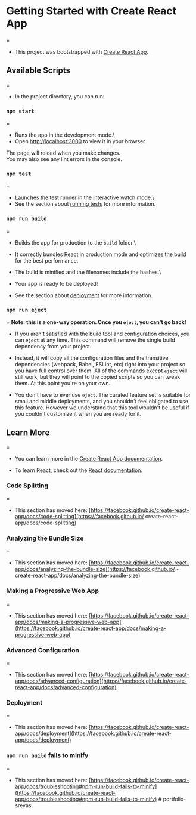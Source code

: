 # Getting Started with Create React App
=
- This project was bootstrapped with [Create React App](https://github.com/facebook/create-react-app).

## Available Scripts
=
- In the project directory, you can run:

### `npm start`
=
- Runs the app in the development mode.\
- Open [http://localhost:3000](http://localhost:3000) to view it in your browser.

 The page will reload when you make changes.\
 You may also see any lint errors in the console.

### `npm test`
=
  - Launches the test runner in the interactive watch mode.\
  - See the section about [running tests](https://facebook.github.io/create-react-app/docs/running-tests) for more information.

### `npm run build`
=
  - Builds the app for production to the `build` folder.\
   - It correctly bundles React in production mode and optimizes the build for the best performance.

  - The build is minified and the filenames include the hashes.\
  - Your app is ready to be deployed!

 - See the section about [deployment](https://facebook.github.io/create-react-app/docs/deployment) for more information.

### `npm run eject`
=
**Note: this is a one-way operation. Once you `eject`, you can't go back!**

  - If you aren't satisfied with the build tool and configuration choices, you can `eject` at any time. This command will remove the single build dependency from your project.

  - Instead, it will copy all the configuration files and the transitive dependencies (webpack, Babel, ESLint, etc) right into your project so you have full control over them. All of the commands except `eject` will still work, but they will point to the copied scripts so you can tweak them. At this point you're on your own.

  - You don't have to ever use `eject`. The curated feature set is suitable for small and middle deployments, and you shouldn't feel obligated to use this feature. However we understand that this tool wouldn't be useful if you couldn't customize it when you are ready for it.

## Learn More
=
 - You can learn more in the [Create React App documentation](https://facebook.github.io/create-react-app/docs/getting-started).

 - To learn React, check out the [React documentation](https://reactjs.org/).

### Code Splitting
=
- This section has moved here: [https://facebook.github.io/create-react-app/docs/code-splitting](https://facebook.github.io/  create-react-app/docs/code-splitting)

### Analyzing the Bundle Size
=
 - This section has moved here: [https://facebook.github.io/create-react-app/docs/analyzing-the-bundle-size](https://facebook.github.io/ - create-react-app/docs/analyzing-the-bundle-size)

### Making a Progressive Web App
=
 - This section has moved here: [https://facebook.github.io/create-react-app/docs/making-a-progressive-web-app](https://facebook.github.io/create-react-app/docs/making-a-progressive-web-app)

### Advanced Configuration
=
 - This section has moved here: [https://facebook.github.io/create-react-app/docs/advanced-configuration](https://facebook.github.io/create-react-app/docs/advanced-configuration)

### Deployment
=
 - This section has moved here: [https://facebook.github.io/create-react-app/docs/deployment](https://facebook.github.io/create-react-app/docs/deployment)

### `npm run build` fails to minify
=
 - This section has moved here: [https://facebook.github.io/create-react-app/docs/troubleshooting#npm-run-build-fails-to-minify](https://facebook.github.io/create-react-app/docs/troubleshooting#npm-run-build-fails-to-minify)
#   p o r t f o l i o - s r e y a s 
 
 
